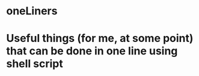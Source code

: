 # oneLiners
# Useful things (for me, at some point) that can be done in one line using shell script
